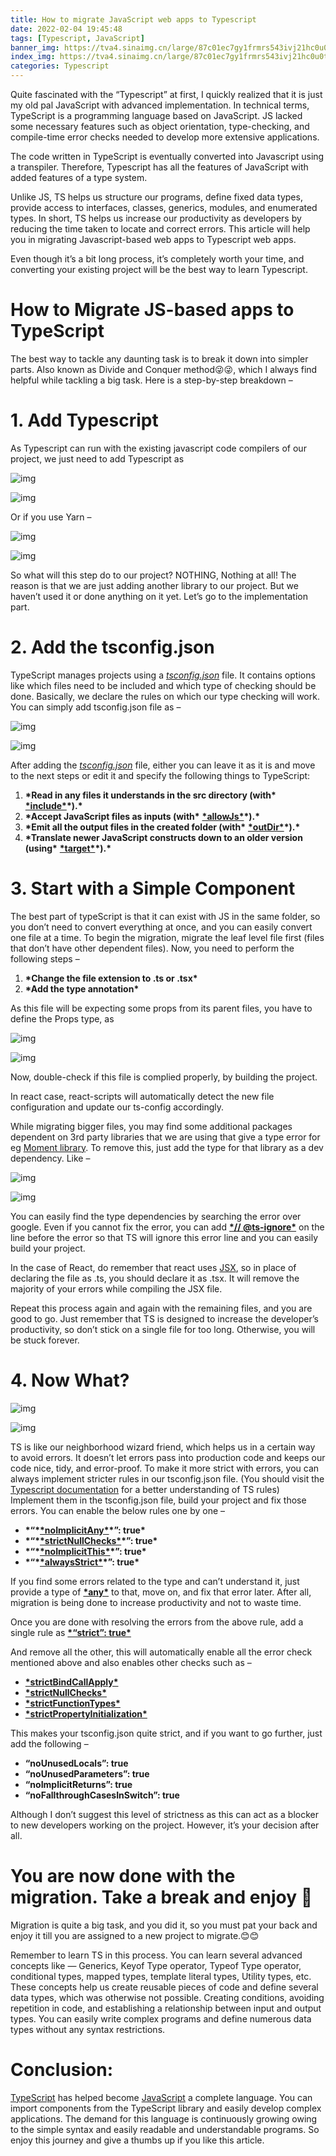 ```yaml
---
title: How to migrate JavaScript web apps to Typescript
date: 2022-02-04 19:45:48
tags: [Typescript, JavaScript]
banner_img: https://tva4.sinaimg.cn/large/87c01ec7gy1frmrs543ivj21hc0u0ths.jpg
index_img: https://tva4.sinaimg.cn/large/87c01ec7gy1frmrs543ivj21hc0u0ths.jpg
categories: Typescript
---
```


Quite fascinated with the “Typescript” at first, I quickly realized that it is just my old pal JavaScript with advanced implementation. In technical terms, TypeScript is a programming language based on JavaScript. JS lacked some necessary features such as object orientation, type-checking, and compile-time error checks needed to develop more extensive applications.

The code written in TypeScript is eventually converted into Javascript using a transpiler. Therefore, Typescript has all the features of JavaScript with added features of a type system.

Unlike JS, TS helps us structure our programs, define fixed data types, provide access to interfaces, classes, generics, modules, and enumerated types. In short, TS helps us increase our productivity as developers by reducing the time taken to locate and correct errors. This article will help you in migrating Javascript-based web apps to Typescript web apps.

Even though it’s a bit long process, it’s completely worth your time, and converting your existing project will be the best way to learn Typescript.

# How to Migrate JS-based apps to TypeScript

The best way to tackle any daunting task is to break it down into simpler parts. Also known as Divide and Conquer method😜😜, which I always find helpful while tackling a big task. Here is a step-by-step breakdown –

# 1. Add Typescript

As Typescript can run with the existing javascript code compilers of our project, we just need to add Typescript as

![img](https://miro.medium.com/max/30/1*Sws9A5LZ4F2CWZEmTOhrRQ.png?q=20)

![img](https://miro.medium.com/max/700/1*Sws9A5LZ4F2CWZEmTOhrRQ.png)

Or if you use Yarn –

![img](https://miro.medium.com/max/30/1*-faRxGfJEwVZoNsaYkt_fQ.png?q=20)

![img](https://miro.medium.com/max/700/1*-faRxGfJEwVZoNsaYkt_fQ.png)

So what will this step do to our project? NOTHING, Nothing at all! The reason is that we are just adding another library to our project. But we haven’t used it or done anything on it yet. Let’s go to the implementation part.

# 2. Add the tsconfig.json

TypeScript manages projects using a [_tsconfig.json_](https://www.typescriptlang.org/docs/handbook/tsconfig-json.html) file. It contains options like which files need to be included and which type of checking should be done. Basically, we declare the rules on which our type checking will work. You can simply add tsconfig.json file as –

![img](https://miro.medium.com/max/30/1*J3GsLWbIVUiOfKoOrUj0rQ.png?q=20)

![img](https://miro.medium.com/max/700/1*J3GsLWbIVUiOfKoOrUj0rQ.png)

After adding the [_tsconfig.json_](https://www.typescriptlang.org/docs/handbook/tsconfig-json.html) file, either you can leave it as it is and move to the next steps or edit it and specify the following things to TypeScript:

1. **\*Read in any files it understands in the src directory (with\*** [**\*include\***](https://www.typescriptlang.org/tsconfig#include)**\*).\***
2. **\*Accept JavaScript files as inputs (with\*** [**\*allowJs\***](https://www.typescriptlang.org/tsconfig#allowJs)**\*).\***
3. **\*Emit all the output files in the created folder (with\*** [**\*outDir\***](https://www.typescriptlang.org/tsconfig#outDir)**\*).\***
4. **\*Translate newer JavaScript constructs down to an older version (using\*** [**\*target\***](https://www.typescriptlang.org/tsconfig#target)**\*).\***

# 3. Start with a Simple Component

The best part of typeScript is that it can exist with JS in the same folder, so you don’t need to convert everything at once, and you can easily convert one file at a time. To begin the migration, migrate the leaf level file first (files that don’t have other dependent files). Now, you need to perform the following steps –

1. **\*Change the file extension to .ts or .tsx\***
2. **\*Add the type annotation\***

As this file will be expecting some props from its parent files, you have to define the Props type, as

![img](https://miro.medium.com/max/30/1*SGntCpV6hCeOy8q20isADg.png?q=20)

![img](https://miro.medium.com/max/700/1*SGntCpV6hCeOy8q20isADg.png)

Now, double-check if this file is complied properly, by building the project.

In react case, react-scripts will automatically detect the new file configuration and update our ts-config accordingly.

While migrating bigger files, you may find some additional packages dependent on 3rd party libraries that we are using that give a type error for eg [Moment library](https://momentjs.com/). To remove this, just add the type for that library as a dev dependency. Like –

![img](https://miro.medium.com/max/30/1*D-2N7u4lEBmedFUIP2nGeQ.png?q=20)

![img](https://miro.medium.com/max/700/1*D-2N7u4lEBmedFUIP2nGeQ.png)

You can easily find the type dependencies by searching the error over google. Even if you cannot fix the error, you can add [**\*// @ts-ignore\***](https://www.typescriptlang.org/docs/handbook/release-notes/typescript-2-6.html#suppress-errors-in-ts-files-using--ts-ignore-comments) on the line before the error so that TS will ignore this error line and you can easily build your project.

In the case of React, do remember that react uses [JSX](https://reactjs.org/docs/introducing-jsx.html), so in place of declaring the file as .ts, you should declare it as .tsx. It will remove the majority of your errors while compiling the JSX file.

Repeat this process again and again with the remaining files, and you are good to go. Just remember that TS is designed to increase the developer’s productivity, so don’t stick on a single file for too long. Otherwise, you will be stuck forever.

# 4. Now What?

![img](https://miro.medium.com/max/30/0*WRvBQPNVOO29-33n?q=20)

![img](https://miro.medium.com/max/700/0*WRvBQPNVOO29-33n)

TS is like our neighborhood wizard friend, which helps us in a certain way to avoid errors. It doesn’t let errors pass into production code and keeps our code nice, tidy, and error-proof. To make it more strict with errors, you can always implement stricter rules in our tsconfig.json file. (You should visit the [Typescript documentation](https://www.typescriptlang.org/docs/handbook/intro.html) for a better understanding of TS rules) Implement them in the tsconfig.json file, build your project and fix those errors. You can enable the below rules one by one –

- **\*“\***[**\*noImplicitAny\***](https://www.typescriptlang.org/tsconfig#noImplicitAny)**\*”: true\***
- **\*“\***[**\*strictNullChecks\***](https://www.typescriptlang.org/tsconfig#strictNullChecks)**\*”: true\***
- **\*“\***[**\*noImplicitThis\***](https://www.typescriptlang.org/tsconfig#noImplicitThis)**\*”: true\***
- **\*“\***[**\*alwaysStrict\***](https://www.typescriptlang.org/tsconfig#alwaysStrict)**\*”: true\***

If you find some errors related to the type and can’t understand it, just provide a type of [**\*any\***](https://www.typescriptlang.org/docs/handbook/intro.html) to that, move on, and fix that error later. After all, migration is being done to increase productivity and not to waste time.

Once you are done with resolving the errors from the above rule, add a single rule as [**\*“strict”: true\***](https://www.typescriptlang.org/tsconfig)

And remove all the other, this will automatically enable all the error check mentioned above and also enables other checks such as –

- [**\*strictBindCallApply\***](https://www.typescriptlang.org/tsconfig#strictBindCallApply)
- [**\*strictNullChecks\***](https://www.typescriptlang.org/tsconfig#strictNullChecks)
- [**\*strictFunctionTypes\***](https://www.typescriptlang.org/tsconfig#strictFunctionTypes)
- [**\*strictPropertyInitialization\***](https://www.typescriptlang.org/tsconfig#strictPropertyInitialization)

This makes your tsconfig.json quite strict, and if you want to go further, just add the following –

- **“noUnusedLocals”: true**
- **“noUnusedParameters”: true**
- **“noImplicitReturns”: true**
- **“noFallthroughCasesInSwitch”: true**

Although I don’t suggest this level of strictness as this can act as a blocker to new developers working on the project. However, it’s your decision after all.

# You are now done with the migration. Take a break and enjoy 🎉

Migration is quite a big task, and you did it, so you must pat your back and enjoy it till you are assigned to a new project to migrate.😊😊

Remember to learn TS in this process. You can learn several advanced concepts like — Generics, Keyof Type operator, Typeof Type operator, conditional types, mapped types, template literal types, Utility types, etc. These concepts help us create reusable pieces of code and define several data types, which was otherwise not possible. Creating conditions, avoiding repetition in code, and establishing a relationship between input and output types. You can easily write complex programs and define numerous data types without any syntax restrictions.

# Conclusion:

[TypeScript](https://www.typescriptlang.org/) has helped become [JavaScript](https://www.javascript.com/) a complete language. You can import components from the TypeScript library and easily develop complex applications. The demand for this language is continuously growing owing to the simple syntax and easily readable and understandable programs. So enjoy this journey and give a thumbs up if you like this article.
